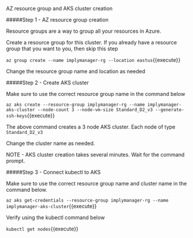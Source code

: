 AZ resource group and AKS cluster creation

#####Step 1 - AZ resource group creation 

Resource groups are a way to group all your resources in Azure. 

Create a resource group for this cluster. If you already have a resource group that you want to you, then skip this step

`az group create --name implymanager-rg --location eastus`{{execute}}

Change the resource group name and location as needed

#####Step 2 - Create AKS cluster

Make sure to use the correct resource group name in the command below

`az aks create --resource-group implymanager-rg --name implymanager-aks-cluster --node-count 3 --node-vm-size Standard_D2_v3 --generate-ssh-keys`{{execute}}

The above command creates a 3 node AKS cluster. Each node of type `Standard_D2_v3`

Change the cluster name as needed.

NOTE - AKS cluster creation takes several minutes. Wait for the command prompt.
    
#####Step 3 - Connect kubectl to AKS

Make sure to use the correct resource group name and cluster name in the command below.

`az aks get-credentials --resource-group implymanager-rg --name implymanager-aks-cluster`{{execute}}

Verify using the kubectl command below

`kubectl get nodes`{{execute}}